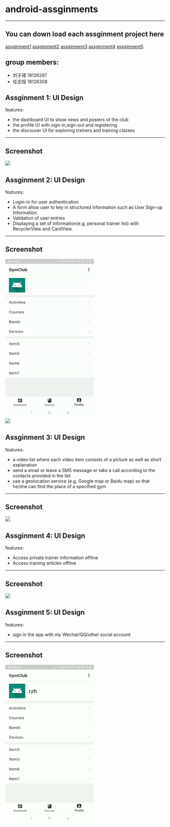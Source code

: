 # android-assginments
-----
## You can down load each assginment project here
[assginment1](http://pjti1tifs.bkt.clouddn.com/assignment1.zip)
[assginment2](http://pjti1tifs.bkt.clouddn.com/assignment2.zip)
[assginment3](http://pjti1tifs.bkt.clouddn.com/assignment3.zip)
[assginment4](http://pjti1tifs.bkt.clouddn.com/assignment4.zip)
[assginment5](http://pjti1tifs.bkt.clouddn.com/assignment5.zip) 

## group members:
- 刘子璋 18126297
- 任志恒 18126308

## Assginment 1: UI Design
features:
- the dashboard UI to show news and posters of the club
- the profile UI with sign-in,sign-out and registering 
- the discouver UI for exploring trainers and training classes
------
## Screenshot
![](/screenshot/gymclub.gif)  

## Assginment 2: UI Design
features:
- Login-in for user authentication
- A form allow user to key in structured information such as User Sign-up Information.
- Validation of user entries
- Displaying a set of information(e.g, personal trainer list) with RecyclerView and CardView.
--------
## Screenshot
![](/screenshot/2.gif)  
![](/screenshot/2.0.gif) 

## Assginment 3: UI Design
features:
- a video list where each video item consists of a picture as well as short explanation
- send a email or leave a SMS message or take a call according to the contacts provided in the list
- use a geolocation service (e.g, Google map or Baidu map) so that he/she can find the place of a specified gym
----------
## Screenshot
![](/screenshot/3.gif)

## Assginment 4: UI Design
features:
- Access private trainer information offline
- Access training articles offline
------------
## Screenshot
![](/screenshot/4.gif)

## Assginment 5: UI Design
features:
- sign in the app with my Wechat/QQ/other social account
-------
## Screenshot
![](/screenshot/5.gif)

